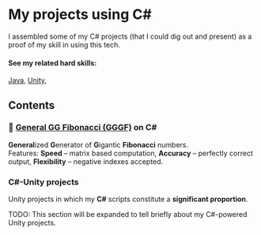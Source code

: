 # My projects using C#
I assembled some of my C# projects (that I could dig out and present) as a proof of my skill in using this tech.  

#### See my related hard skills:
[Java](https://github.com/Siiir/java),
[Unity](https://github.com/Siiir/unity),

## Contents

### 🐇 [General GG Fibonacci (GGGF)](https://github.com/Siiir/csharp-GGGF) on C#
**General**ized **G**enerator of **G**igantic **Fibonacci** numbers.  
Features: **Speed** – matrix based computation, **Accuracy** – perfectly correct output, **Flexibility** – negative indexes accepted.

### C#-Unity projects
Unity projects in which my **C#** scripts constitute a **significant proportion**.

TODO: This section will be expanded to tell briefly about my C#-powered Unity projects.
